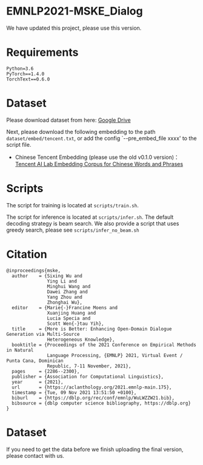 # EMNLP2021-MSKE_Dialog

We have updated this project, please use this version.


# Requirements
```
Python=3.6
PyTorch==1.4.0
TorchText==0.6.0
```


# Dataset

Please download dataset from here: [Google Drive](https://drive.google.com/file/d/13YBO63hPlXTYDdY13htdjEB4r3sY_7WB/view?usp=sharing)

Next, please download the following embedding to the path `dataset/embed/tencent.txt`, or add the config `--pre_embed_file xxxx' to the script file.

- Chinese Tencent Embedding (please use the old v0.1.0 version)： [Tencent AI Lab Embedding Corpus for Chinese Words and Phrases](https://ai.tencent.com/ailab/nlp/en/download.html)


# Scripts

The script for training is located at `scripts/train.sh`. 

The script for inference is located at `scripts/infer.sh`.  The default decoding strategy is beam search.  We also provide a script that uses greedy search, please see `scripts/infer_no_beam.sh`



# Citation
```
@inproceedings{mske,
  author    = {Sixing Wu and
               Ying Li and
               Minghui Wang and
               Dawei Zhang and
               Yang Zhou and
               Zhonghai Wu},
  editor    = {Marie{-}Francine Moens and
               Xuanjing Huang and
               Lucia Specia and
               Scott Wen{-}tau Yih},
  title     = {More is Better: Enhancing Open-Domain Dialogue Generation via Multi-Source
               Heterogeneous Knowledge},
  booktitle = {Proceedings of the 2021 Conference on Empirical Methods in Natural
               Language Processing, {EMNLP} 2021, Virtual Event / Punta Cana, Dominican
               Republic, 7-11 November, 2021},
  pages     = {2286--2300},
  publisher = {Association for Computational Linguistics},
  year      = {2021},
  url       = {https://aclanthology.org/2021.emnlp-main.175},
  timestamp = {Tue, 09 Nov 2021 13:51:50 +0100},
  biburl    = {https://dblp.org/rec/conf/emnlp/WuLWZZW21.bib},
  bibsource = {dblp computer science bibliography, https://dblp.org}
}
```

# Dataset
If you need to get the data before we finish uploading the final version, please contact with us.

